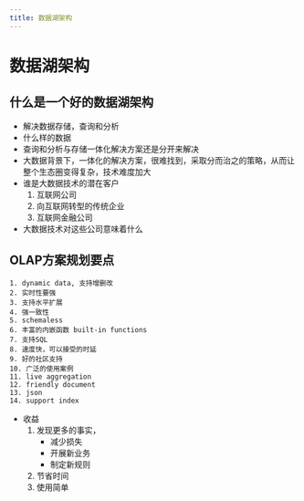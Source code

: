 ```yaml
---
title: 数据湖架构
---
```

# 数据湖架构

## 什么是一个好的数据湖架构
  - 解决数据存储，查询和分析
  - 什么样的数据
  - 查询和分析与存储一体化解决方案还是分开来解决
  - 大数据背景下，一体化的解决方案，很难找到，采取分而治之的策略，从而让整个生态圈变得复杂，技术难度加大
  - 谁是大数据技术的潜在客户
    1. 互联网公司
    2. 向互联网转型的传统企业
    3. 互联网金融公司
 - 大数据技术对这些公司意味着什么

## OLAP方案规划要点
    1. dynamic data, 支持增删改
    2. 实时性要强
    3. 支持水平扩展
    4. 强一致性
    5. schemaless
    6. 丰富的内嵌函数 built-in functions
    7. 支持SQL
    8. 速度快，可以接受的时延
    9. 好的社区支持
    10. 广泛的使用案例
    11. live aggregation
    12. friendly document
    13. json
    14. support index

- 收益
    1. 发现更多的事实，
        - 减少损失
        - 开展新业务
        - 制定新规则
    2. 节省时间
    3. 使用简单
